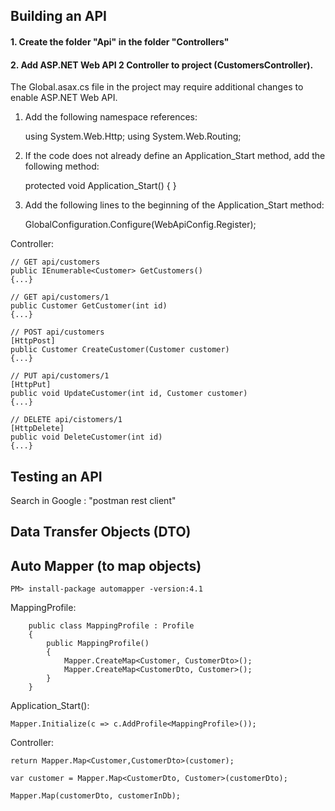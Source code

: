 ﻿##  Building an API
#### 1. Create the folder "Api" in the folder "Controllers"
#### 2. Add ASP.NET Web API 2 Controller to project (CustomersController).

The Global.asax.cs file in the project may require additional changes to enable ASP.NET Web API.

1. Add the following namespace references:

    using System.Web.Http;
    using System.Web.Routing;

2. If the code does not already define an Application_Start method, add the following method:

    protected void Application_Start()
    {
    }

3. Add the following lines to the beginning of the Application_Start method:

    GlobalConfiguration.Configure(WebApiConfig.Register);


Controller:
```
// GET api/customers
public IEnumerable<Customer> GetCustomers()
{...}
```

```
// GET api/customers/1
public Customer GetCustomer(int id)
{...}
```

```
// POST api/customers
[HttpPost]
public Customer CreateCustomer(Customer customer)
{...}
```

```
// PUT api/customers/1
[HttpPut]
public void UpdateCustomer(int id, Customer customer)
{...}
```

```
// DELETE api/cistomers/1
[HttpDelete]
public void DeleteCustomer(int id)
{...}
```

## Testing an API
Search in Google : "postman rest client"

##  Data Transfer Objects (DTO)

##  Auto Mapper (to map objects)
```
PM> install-package automapper -version:4.1
```

MappingProfile:
```
    public class MappingProfile : Profile
    {
        public MappingProfile()
        {
            Mapper.CreateMap<Customer, CustomerDto>();
            Mapper.CreateMap<CustomerDto, Customer>();
        }
    }
```

Application_Start():
```
Mapper.Initialize(c => c.AddProfile<MappingProfile>());
```
Controller:
```
return Mapper.Map<Customer,CustomerDto>(customer);
```

```
var customer = Mapper.Map<CustomerDto, Customer>(customerDto);
```

```
Mapper.Map(customerDto, customerInDb);
```

